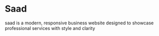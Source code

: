 # Saad
saad is a modern, responsive business website designed to showcase professional services with style and clarity

